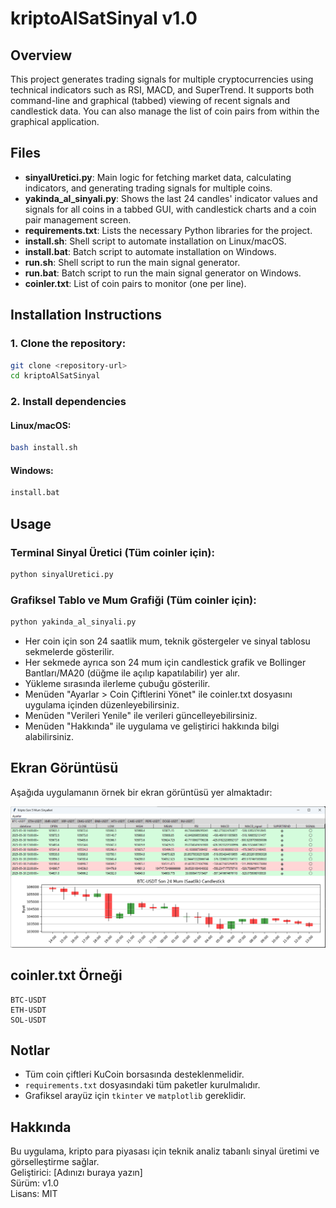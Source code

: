# kriptoAlSatSinyal v1.0

## Overview
This project generates trading signals for multiple cryptocurrencies using technical indicators such as RSI, MACD, and SuperTrend. It supports both command-line and graphical (tabbed) viewing of recent signals and candlestick data. You can also manage the list of coin pairs from within the graphical application.

## Files
- **sinyalUretici.py**: Main logic for fetching market data, calculating indicators, and generating trading signals for multiple coins.
- **yakinda_al_sinyali.py**: Shows the last 24 candles' indicator values and signals for all coins in a tabbed GUI, with candlestick charts and a coin pair management screen.
- **requirements.txt**: Lists the necessary Python libraries for the project.
- **install.sh**: Shell script to automate installation on Linux/macOS.
- **install.bat**: Batch script to automate installation on Windows.
- **run.sh**: Shell script to run the main signal generator.
- **run.bat**: Batch script to run the main signal generator on Windows.
- **coinler.txt**: List of coin pairs to monitor (one per line).

## Installation Instructions

### 1. Clone the repository:
```sh
git clone <repository-url>
cd kriptoAlSatSinyal
```

### 2. Install dependencies

#### Linux/macOS:
```sh
bash install.sh
```

#### Windows:
```bat
install.bat
```

## Usage

### Terminal Sinyal Üretici (Tüm coinler için):
```sh
python sinyalUretici.py
```

### Grafiksel Tablo ve Mum Grafiği (Tüm coinler için):
```sh
python yakinda_al_sinyali.py
```
- Her coin için son 24 saatlik mum, teknik göstergeler ve sinyal tablosu sekmelerde gösterilir.
- Her sekmede ayrıca son 24 mum için candlestick grafik ve Bollinger Bantları/MA20 (düğme ile açılıp kapatılabilir) yer alır.
- Yükleme sırasında ilerleme çubuğu gösterilir.
- Menüden "Ayarlar > Coin Çiftlerini Yönet" ile coinler.txt dosyasını uygulama içinden düzenleyebilirsiniz.
- Menüden "Verileri Yenile" ile verileri güncelleyebilirsiniz.
- Menüden "Hakkında" ile uygulama ve geliştirici hakkında bilgi alabilirsiniz.

## Ekran Görüntüsü

Aşağıda uygulamanın örnek bir ekran görüntüsü yer almaktadır:

![Ekran Görüntüsü](docs/screenshot.png)

## coinler.txt Örneği
```
BTC-USDT
ETH-USDT
SOL-USDT
```

## Notlar
- Tüm coin çiftleri KuCoin borsasında desteklenmelidir.
- `requirements.txt` dosyasındaki tüm paketler kurulmalıdır.
- Grafiksel arayüz için `tkinter` ve `matplotlib` gereklidir.

## Hakkında
Bu uygulama, kripto para piyasası için teknik analiz tabanlı sinyal üretimi ve görselleştirme sağlar.  
Geliştirici: [Adınızı buraya yazın]  
Sürüm: v1.0  
Lisans: MIT